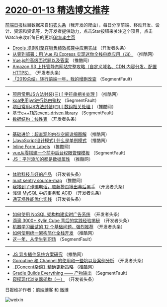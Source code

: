 # [2020-01-13 精选博文推荐](http://hao.caibaojian.com/date/2020/01/13)

[前端日报](http://caibaojian.com/c/news)栏目数据来自[码农头条](http://hao.caibaojian.com/)（我开发的爬虫），每日分享前端、移动开发、设计、资源和资讯等，为开发者提供动力，点击Star按钮来关注这个项目，点击Watch来收听每日的更新[Github主页](https://github.com/kujian/frontendDaily)
* [Drools 规则引擎在销售绩效核算中应用实战](http://hao.caibaojian.com/135875.html) （开发者头条）
* [从零到部署：用 Vue 和 Express 实现迷你全栈电商应用（四）](http://hao.caibaojian.com/135889.html) （推酷网）
* [Vue.js的高级面试题以及答案](http://hao.caibaojian.com/135892.html) （推酷网）
* [Amazon S3 上托管静态网站完整攻略（自定义域名、CDN 内容分发、配置 HTTPS）](http://hao.caibaojian.com/135870.html) （开发者头条）
* [「2019总结」转行前端一年，我的增删改查](http://hao.caibaojian.com/135860.html) （SegmentFault）

***
* [项目常用JS方法封装(三) [ 字符串相关处理 ]](http://hao.caibaojian.com/135886.html) （推酷网）
* [koa使用jwt进行路由鉴权](http://hao.caibaojian.com/135864.html) （SegmentFault）
* [项目常用JS方法封装(四) [ 数组相关处理 ]](http://hao.caibaojian.com/135887.html) （推酷网）
* [基于c++11的event-driven library](http://hao.caibaojian.com/135865.html) （SegmentFault）
* [数据结构：线性表](http://hao.caibaojian.com/135877.html) （开发者头条）

***
* [基础进阶：超直观的内存空间详细图解](http://hao.caibaojian.com/135890.html) （推酷网）
* [[JavaScript设计模式] 什么是单例模式](http://hao.caibaojian.com/135891.html) （推酷网）
* [Inline Form Labels](http://hao.caibaojian.com/135893.html) （推酷网）
* [vue从零搭建一个前中后台权限管理模板](http://hao.caibaojian.com/135862.html) （SegmentFault）
* [JS：平时添加的都是数据属性](http://hao.caibaojian.com/135885.html) （推酷网）

***
* [体验科技与好的产品](http://hao.caibaojian.com/135876.html) （开发者头条）
* [nuxt sentry source-map](http://hao.caibaojian.com/135888.html) （推酷网）
* [我接到了诈骗电话，顺藤摸瓜揪出幕后黑手](http://hao.caibaojian.com/135866.html) （开发者头条）
* [浅谈 MySQL 中的事务和 ACID](http://hao.caibaojian.com/135867.html) （开发者头条）
* [通天塔性能优化实践](http://hao.caibaojian.com/135878.html) （开发者头条）

***
* [如何使用 NoSQL 架构构建实时广告系统](http://hao.caibaojian.com/135868.html) （开发者头条）
* [滴滴 3000+ Kylin Cube 背后的实践经验揭秘](http://hao.caibaojian.com/135879.html) （开发者头条）
* [机器学习面试的 12 个基础问题，强烈推荐](http://hao.caibaojian.com/135869.html) （开发者头条）
* [如何使用统一架构简化全栈开发](http://hao.caibaojian.com/135881.html) （推酷网）
* [这一年，从学生到职场](http://hao.caibaojian.com/135859.html) （SegmentFault）

***
* [JS 异步插件系统方案研究](http://hao.caibaojian.com/135882.html) （推酷网）
* [Goroutine 和 Channel 的使用和一些坑以及案例分析](http://hao.caibaojian.com/135871.html) （开发者头条）
* [【Concent杂谈】精确更新策略](http://hao.caibaojian.com/135883.html) （推酷网）
* [Gradle Builds Everything —— 产物输出](http://hao.caibaojian.com/135861.html) （SegmentFault）
* [窥探现代浏览器架构（一）](http://hao.caibaojian.com/135872.html) （开发者头条）

日报维护作者：[前端博客](http://caibaojian.com/) 和 [微博](http://caibaojian.com/go/weibo)

![weixin](https://user-images.githubusercontent.com/3055447/38468989-651132ac-3b80-11e8-8e6b-15122322a9d7.png)